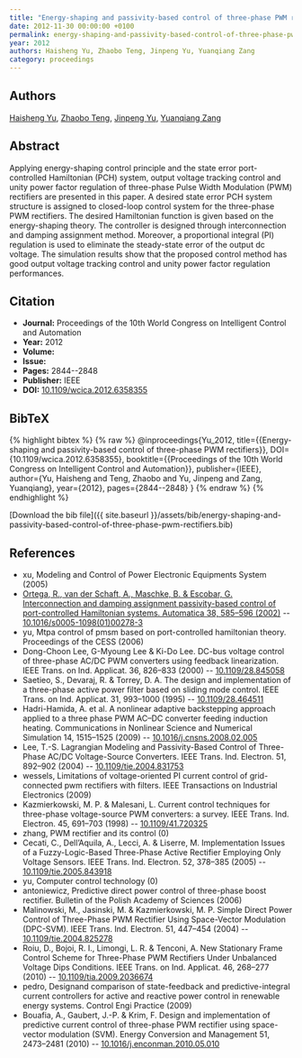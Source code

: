 ```yaml
---
title: "Energy-shaping and passivity-based control of three-phase PWM rectifiers"
date: 2012-11-30 00:00:00 +0100
permalink: energy-shaping-and-passivity-based-control-of-three-phase-pwm-rectifiers
year: 2012
authors: Haisheng Yu, Zhaobo Teng, Jinpeng Yu, Yuanqiang Zang
category: proceedings
---
```

 
## Authors
[Haisheng Yu](authors/haisheng-yu), [Zhaobo Teng](authors/zhaobo-teng), [Jinpeng Yu](authors/jinpeng-yu), [Yuanqiang Zang](authors/yuanqiang-zang)
 
## Abstract
Applying energy-shaping control principle and the state error port-controlled Hamiltonian (PCH) system, output voltage tracking control and unity power factor regulation of three-phase Pulse Width Modulation (PWM) rectifiers are presented in this paper. A desired state error PCH system structure is assigned to closed-loop control system for the three-phase PWM rectifiers. The desired Hamiltonian function is given based on the energy-shaping theory. The controller is designed through interconnection and damping assignment method. Moreover, a proportional integral (PI) regulation is used to eliminate the steady-state error of the output dc voltage. The simulation results show that the proposed control method has good output voltage tracking control and unity power factor regulation performances.
 
## Citation
- **Journal:** Proceedings of the 10th World Congress on Intelligent Control and Automation
- **Year:** 2012
- **Volume:** 
- **Issue:** 
- **Pages:** 2844--2848
- **Publisher:** IEEE
- **DOI:** [10.1109/wcica.2012.6358355](https://doi.org/10.1109/wcica.2012.6358355)
 
## BibTeX
{% highlight bibtex %}
{% raw %}
@inproceedings{Yu_2012,
  title={{Energy-shaping and passivity-based control of three-phase PWM rectifiers}},
  DOI={10.1109/wcica.2012.6358355},
  booktitle={{Proceedings of the 10th World Congress on Intelligent Control and Automation}},
  publisher={IEEE},
  author={Yu, Haisheng and Teng, Zhaobo and Yu, Jinpeng and Zang, Yuanqiang},
  year={2012},
  pages={2844--2848}
}
{% endraw %}
{% endhighlight %}
 
[Download the bib file]({{ site.baseurl }}/assets/bib/energy-shaping-and-passivity-based-control-of-three-phase-pwm-rectifiers.bib)
 
## References
- xu, Modeling and Control of Power Electronic Equipments System (2005)
- [Ortega, R., van der Schaft, A., Maschke, B. & Escobar, G. Interconnection and damping assignment passivity-based control of port-controlled Hamiltonian systems. Automatica 38, 585–596 (2002)](interconnection-and-damping-assignment-passivity-based-control-of-port-controlled-hamiltonian-systems) -- [10.1016/s0005-1098(01)00278-3](https://doi.org/10.1016/s0005-1098(01)00278-3)
- yu, Mtpa control of pmsm based on port-controlled hamiltonian theory. Proceedings of the CESS (2006)
- Dong-Choon Lee, G-Myoung Lee & Ki-Do Lee. DC-bus voltage control of three-phase AC/DC PWM converters using feedback linearization. IEEE Trans. on Ind. Applicat. 36, 826–833 (2000) -- [10.1109/28.845058](https://doi.org/10.1109/28.845058)
- Saetieo, S., Devaraj, R. & Torrey, D. A. The design and implementation of a three-phase active power filter based on sliding mode control. IEEE Trans. on Ind. Applicat. 31, 993–1000 (1995) -- [10.1109/28.464511](https://doi.org/10.1109/28.464511)
- Hadri-Hamida, A. et al. A nonlinear adaptive backstepping approach applied to a three phase PWM AC–DC converter feeding induction heating. Communications in Nonlinear Science and Numerical Simulation 14, 1515–1525 (2009) -- [10.1016/j.cnsns.2008.02.005](https://doi.org/10.1016/j.cnsns.2008.02.005)
- Lee, T.-S. Lagrangian Modeling and Passivity-Based Control of Three-Phase AC/DC Voltage-Source Converters. IEEE Trans. Ind. Electron. 51, 892–902 (2004) -- [10.1109/tie.2004.831753](https://doi.org/10.1109/tie.2004.831753)
- wessels, Limitations of voltage-oriented PI current control of grid-connected pwm rectifiers with filters. IEEE Transactions on Industrial Electronics (2009)
- Kazmierkowski, M. P. & Malesani, L. Current control techniques for three-phase voltage-source PWM converters: a survey. IEEE Trans. Ind. Electron. 45, 691–703 (1998) -- [10.1109/41.720325](https://doi.org/10.1109/41.720325)
- zhang, PWM rectifier and its control (0)
- Cecati, C., Dell’Aquila, A., Lecci, A. & Liserre, M. Implementation Issues of a Fuzzy-Logic-Based Three-Phase Active Rectifier Employing Only Voltage Sensors. IEEE Trans. Ind. Electron. 52, 378–385 (2005) -- [10.1109/tie.2005.843918](https://doi.org/10.1109/tie.2005.843918)
- yu, Computer control technology (0)
- antoniewicz, Predictive direct power control of three-phase boost rectifier. Bulletin of the Polish Academy of Sciences (2006)
- Malinowski, M., Jasinski, M. & Kazmierkowski, M. P. Simple Direct Power Control of Three-Phase PWM Rectifier Using Space-Vector Modulation (DPC-SVM). IEEE Trans. Ind. Electron. 51, 447–454 (2004) -- [10.1109/tie.2004.825278](https://doi.org/10.1109/tie.2004.825278)
- Roiu, D., Bojoi, R. I., Limongi, L. R. & Tenconi, A. New Stationary Frame Control Scheme for Three-Phase PWM Rectifiers Under Unbalanced Voltage Dips Conditions. IEEE Trans. on Ind. Applicat. 46, 268–277 (2010) -- [10.1109/tia.2009.2036674](https://doi.org/10.1109/tia.2009.2036674)
- pedro, Designand comparison of state-feedback and predictive-integral current controllers for active and reactive power control in renewable energy systems. Control Engi Practice (2009)
- Bouafia, A., Gaubert, J.-P. & Krim, F. Design and implementation of predictive current control of three-phase PWM rectifier using space-vector modulation (SVM). Energy Conversion and Management 51, 2473–2481 (2010) -- [10.1016/j.enconman.2010.05.010](https://doi.org/10.1016/j.enconman.2010.05.010)

